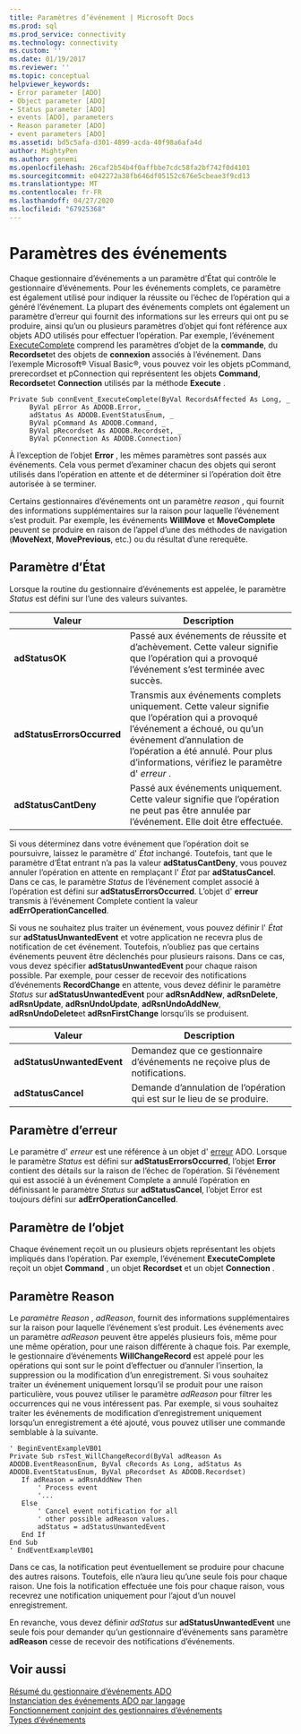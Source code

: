 ```yaml
---
title: Paramètres d’événement | Microsoft Docs
ms.prod: sql
ms.prod_service: connectivity
ms.technology: connectivity
ms.custom: ''
ms.date: 01/19/2017
ms.reviewer: ''
ms.topic: conceptual
helpviewer_keywords:
- Error parameter [ADO]
- Object parameter [ADO]
- Status parameter [ADO]
- events [ADO], parameters
- Reason parameter [ADO]
- event parameters [ADO]
ms.assetid: bd5c5afa-d301-4899-acda-40f98a6afa4d
author: MightyPen
ms.author: genemi
ms.openlocfilehash: 26caf2b54b4f0affbbe7cdc58fa2bf742f0d4101
ms.sourcegitcommit: e042272a38fb646df05152c676e5cbeae3f9cd13
ms.translationtype: MT
ms.contentlocale: fr-FR
ms.lasthandoff: 04/27/2020
ms.locfileid: "67925368"
---
```

# <a name="event-parameters"></a>Paramètres des événements
Chaque gestionnaire d’événements a un paramètre d’État qui contrôle le gestionnaire d’événements. Pour les événements complets, ce paramètre est également utilisé pour indiquer la réussite ou l’échec de l’opération qui a généré l’événement. La plupart des événements complets ont également un paramètre d’erreur qui fournit des informations sur les erreurs qui ont pu se produire, ainsi qu’un ou plusieurs paramètres d’objet qui font référence aux objets ADO utilisés pour effectuer l’opération. Par exemple, l’événement [ExecuteComplete](../../../ado/reference/ado-api/executecomplete-event-ado.md) comprend les paramètres d’objet de la **commande**, du **Recordset**et des objets de **connexion** associés à l’événement. Dans l’exemple Microsoft® Visual Basic®, vous pouvez voir les objets pCommand, prerecordset et pConnection qui représentent les objets **Command**, **Recordset**et **Connection** utilisés par la méthode **Execute** .  
  
```  
Private Sub connEvent_ExecuteComplete(ByVal RecordsAffected As Long, _  
     ByVal pError As ADODB.Error, _  
     adStatus As ADODB.EventStatusEnum, _  
     ByVal pCommand As ADODB.Command, _  
     ByVal pRecordset As ADODB.Recordset, _  
     ByVal pConnection As ADODB.Connection)  
```  
  
 À l’exception de l’objet **Error** , les mêmes paramètres sont passés aux événements. Cela vous permet d’examiner chacun des objets qui seront utilisés dans l’opération en attente et de déterminer si l’opération doit être autorisée à se terminer.  
  
 Certains gestionnaires d’événements ont un paramètre *reason* , qui fournit des informations supplémentaires sur la raison pour laquelle l’événement s’est produit. Par exemple, les événements **WillMove** et **MoveComplete** peuvent se produire en raison de l’appel d’une des méthodes de navigation (**MoveNext**, **MovePrevious**, etc.) ou du résultat d’une rerequête.  
  
## <a name="status-parameter"></a>Paramètre d’État  
 Lorsque la routine du gestionnaire d’événements est appelée, le paramètre *Status* est défini sur l’une des valeurs suivantes.  
  
|Valeur|Description|  
|-----------|-----------------|  
|**adStatusOK**|Passé aux événements de réussite et d’achèvement. Cette valeur signifie que l’opération qui a provoqué l’événement s’est terminée avec succès.|  
|**adStatusErrorsOccurred**|Transmis aux événements complets uniquement. Cette valeur signifie que l’opération qui a provoqué l’événement a échoué, ou qu’un événement d’annulation de l’opération a été annulé. Pour plus d’informations, vérifiez le paramètre d' *erreur* .|  
|**adStatusCantDeny**|Passé aux événements uniquement. Cette valeur signifie que l’opération ne peut pas être annulée par l’événement. Elle doit être effectuée.|  
  
 Si vous déterminez dans votre événement que l’opération doit se poursuivre, laissez le paramètre d' *État* inchangé. Toutefois, tant que le paramètre d’État entrant n’a pas la valeur **adStatusCantDeny**, vous pouvez annuler l’opération en attente en remplaçant l' *État* par **adStatusCancel**. Dans ce cas, le paramètre *Status* de l’événement complet associé à l’opération est défini sur **adStatusErrorsOccurred**. L’objet d' **erreur** transmis à l’événement Complete contient la valeur **adErrOperationCancelled**.  
  
 Si vous ne souhaitez plus traiter un événement, vous pouvez définir l' *État* sur **adStatusUnwantedEvent** et votre application ne recevra plus de notification de cet événement. Toutefois, n’oubliez pas que certains événements peuvent être déclenchés pour plusieurs raisons. Dans ce cas, vous devez spécifier **adStatusUnwantedEvent** pour chaque raison possible. Par exemple, pour cesser de recevoir des notifications d’événements **RecordChange** en attente, vous devez définir le paramètre *Status* sur **adStatusUnwantedEvent** pour **adRsnAddNew**, **adRsnDelete**, **adRsnUpdate**, **adRsnUndoUpdate**, **adRsnUndoAddNew**, **adRsnUndoDelete**et **adRsnFirstChange** lorsqu’ils se produisent.  
  
|Valeur|Description|  
|-----------|-----------------|  
|**adStatusUnwantedEvent**|Demandez que ce gestionnaire d’événements ne reçoive plus de notifications.|  
|**adStatusCancel**|Demande d’annulation de l’opération qui est sur le lieu de se produire.|  
  
## <a name="error-parameter"></a>Paramètre d’erreur  
 Le paramètre d' *erreur* est une référence à un objet d' [erreur](../../../ado/reference/ado-api/error-object.md) ADO. Lorsque le paramètre *Status* est défini sur **adStatusErrorsOccurred**, l’objet **Error** contient des détails sur la raison de l’échec de l’opération. Si l’événement qui est associé à un événement Complete a annulé l’opération en définissant le paramètre *Status* sur **adStatusCancel**, l’objet Error est toujours défini sur **adErrOperationCancelled**.  
  
## <a name="object-parameter"></a>Paramètre de l’objet  
 Chaque événement reçoit un ou plusieurs objets représentant les objets impliqués dans l’opération. Par exemple, l’événement **ExecuteComplete** reçoit un objet **Command** , un objet **Recordset** et un objet **Connection** .  
  
## <a name="reason-parameter"></a>Paramètre Reason  
 Le *paramètre Reason* , *adReason*, fournit des informations supplémentaires sur la raison pour laquelle l’événement s’est produit. Les événements avec un paramètre *adReason* peuvent être appelés plusieurs fois, même pour une même opération, pour une raison différente à chaque fois. Par exemple, le gestionnaire d’événements **WillChangeRecord** est appelé pour les opérations qui sont sur le point d’effectuer ou d’annuler l’insertion, la suppression ou la modification d’un enregistrement. Si vous souhaitez traiter un événement uniquement lorsqu’il se produit pour une raison particulière, vous pouvez utiliser le paramètre *adReason* pour filtrer les occurrences qui ne vous intéressent pas. Par exemple, si vous souhaitez traiter les événements de modification d’enregistrement uniquement lorsqu’un enregistrement a été ajouté, vous pouvez utiliser une commande semblable à la suivante.  
  
```  
' BeginEventExampleVB01  
Private Sub rsTest_WillChangeRecord(ByVal adReason As ADODB.EventReasonEnum, ByVal cRecords As Long, adStatus As ADODB.EventStatusEnum, ByVal pRecordset As ADODB.Recordset)  
   If adReason = adRsnAddNew Then  
       ' Process event  
       '...  
   Else  
       ' Cancel event notification for all  
       ' other possible adReason values.  
       adStatus = adStatusUnwantedEvent  
   End If  
End Sub  
' EndEventExampleVB01  
```  
  
 Dans ce cas, la notification peut éventuellement se produire pour chacune des autres raisons. Toutefois, elle n’aura lieu qu’une seule fois pour chaque raison. Une fois la notification effectuée une fois pour chaque raison, vous recevrez une notification uniquement pour l’ajout d’un nouvel enregistrement.  
  
 En revanche, vous devez définir *adStatus* sur **adStatusUnwantedEvent** une seule fois pour demander qu’un gestionnaire d’événements sans paramètre **adReason** cesse de recevoir des notifications d’événements.  
  
## <a name="see-also"></a>Voir aussi  
 [Résumé du gestionnaire d’événements ADO](../../../ado/guide/data/ado-event-handler-summary.md)   
 [Instanciation des événements ADO par langage](../../../ado/guide/data/ado-event-instantiation-by-language.md)   
 [Fonctionnement conjoint des gestionnaires d’événements](../../../ado/guide/data/how-event-handlers-work-together.md)   
 [Types d’événements](../../../ado/guide/data/types-of-events.md)
